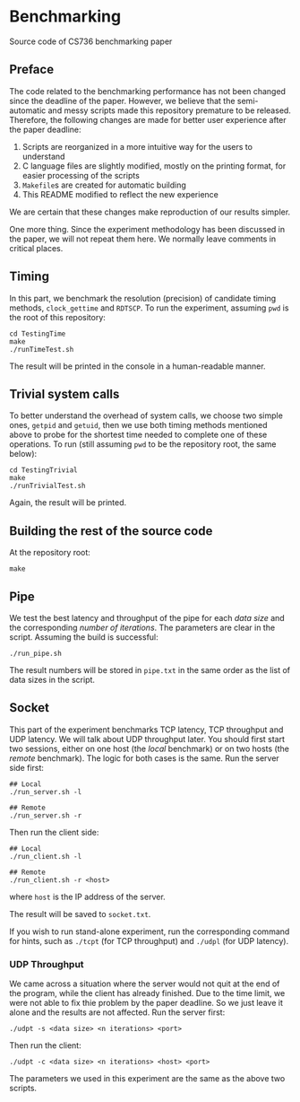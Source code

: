 # Benchmarking
Source code of CS736 benchmarking paper 

## Preface
The code related to the benchmarking performance has not been changed since the deadline of the paper. However, we believe that the semi-automatic and messy scripts made this repository premature to be released. Therefore, the following changes are made for better user experience after the paper deadline:
1. Scripts are reorganized in a more intuitive way for the users to understand
2. C language files are slightly modified, mostly on the printing format, for easier processing of the scripts
3. `Makefile`s are created for automatic building
4. This README modified to reflect the new experience

We are certain that these changes make reproduction of our results simpler.

One more thing. Since the experiment methodology has been discussed in the paper, we will not repeat them here. We normally leave comments in critical places.

## Timing
In this part, we benchmark the resolution (precision) of candidate timing methods, `clock_gettime` and `RDTSCP`. To run the experiment, assuming `pwd` is the root of this repository:

```shell
cd TestingTime
make
./runTimeTest.sh
```

The result will be printed in the console in a human-readable manner.

## Trivial system calls
To better understand the overhead of system calls, we choose two simple ones, `getpid` and `getuid`, then we use both timing methods mentioned above to probe for the shortest time needed to complete one of these operations. To run (still assuming `pwd` to be the repository root, the same below):

```shell
cd TestingTrivial
make
./runTrivialTest.sh
```
Again, the result will be printed.

## Building the rest of the source code
At the repository root:

```shell
make
```

## Pipe
We test the best latency and throughput of the pipe for each *data size* and the corresponding *number of iterations*. The parameters are clear in the script. Assuming the build is successful:

```shell
./run_pipe.sh
```

The result numbers will be stored in `pipe.txt` in the same order as the list of data sizes in the script.

## Socket
This part of the experiment benchmarks TCP latency, TCP throughput and UDP latency. We will talk about UDP throughput later. You should first start two sessions, either on one host (the *local* benchmark) or on two hosts (the *remote* benchmark). The logic for both cases is the same. Run the server side first:

```shell
## Local
./run_server.sh -l

## Remote
./run_server.sh -r
```

Then run the client side:

```shell
## Local
./run_client.sh -l

## Remote
./run_client.sh -r <host>
```

where `host` is the IP address of the server.

The result will be saved to `socket.txt`.

If you wish to run stand-alone experiment, run the corresponding command for hints, such as `./tcpt` (for TCP throughput) and `./udpl` (for UDP latency).

### UDP Throughput
We came across a situation where the server would not quit at the end of the program, while the client has already finished. Due to the time limit, we were not able to fix thie problem by the paper deadline. So we just leave it alone and the results are not affected. Run the server first:

```shell
./udpt -s <data size> <n iterations> <port>
```

Then run the client:
```shell
./udpt -c <data size> <n iterations> <host> <port>
```

The parameters we used in this experiment are the same as the above two scripts.

